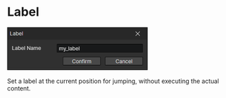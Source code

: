 # Label

![](img/label-1.png)

Set a label at the current position for jumping, without executing the actual content.
